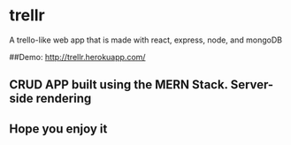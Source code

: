 # trellr
A trello-like web app that is made with react, express, node, and mongoDB


##Demo: http://trellr.herokuapp.com/


## CRUD APP built using the MERN Stack. Server-side rendering

## Hope you enjoy it
